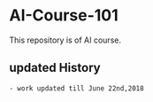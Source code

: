 # AI-Course-101
This repository is of AI course.

## updated History
	- work updated till June 22nd,2018
